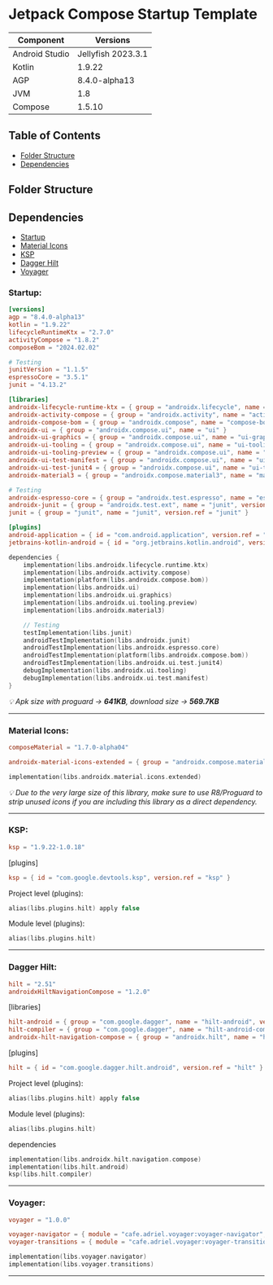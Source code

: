 # Jetpack Compose Startup Template

| Component | Versions |
|---|---|
| Android Studio | Jellyfish 2023.3.1 |
| Kotlin | 1.9.22 |
| AGP | 8.4.0-alpha13 |
| JVM | 1.8 |
| Compose | 1.5.10 |

## Table of Contents
- [Folder Structure](#folder-structure)
- [Dependencies](#dependencies)

## **Folder Structure**

## **Dependencies**
- [Startup](#startup)
- [Material Icons](#material-icons)
- [KSP](#ksp)
- [Dagger Hilt](#dagger-hilt)
- [Voyager](#voyager)

### Startup:
```toml
[versions]
agp = "8.4.0-alpha13"
kotlin = "1.9.22"
lifecycleRuntimeKtx = "2.7.0"
activityCompose = "1.8.2"
composeBom = "2024.02.02"

# Testing
junitVersion = "1.1.5"
espressoCore = "3.5.1"
junit = "4.13.2"

[libraries]
androidx-lifecycle-runtime-ktx = { group = "androidx.lifecycle", name = "lifecycle-runtime-ktx", version.ref = "lifecycleRuntimeKtx" }
androidx-activity-compose = { group = "androidx.activity", name = "activity-compose", version.ref = "activityCompose" }
androidx-compose-bom = { group = "androidx.compose", name = "compose-bom", version.ref = "composeBom" }
androidx-ui = { group = "androidx.compose.ui", name = "ui" }
androidx-ui-graphics = { group = "androidx.compose.ui", name = "ui-graphics" }
androidx-ui-tooling = { group = "androidx.compose.ui", name = "ui-tooling" }
androidx-ui-tooling-preview = { group = "androidx.compose.ui", name = "ui-tooling-preview" }
androidx-ui-test-manifest = { group = "androidx.compose.ui", name = "ui-test-manifest" }
androidx-ui-test-junit4 = { group = "androidx.compose.ui", name = "ui-test-junit4" }
androidx-material3 = { group = "androidx.compose.material3", name = "material3" }

# Testing
androidx-espresso-core = { group = "androidx.test.espresso", name = "espresso-core", version.ref = "espressoCore" }
androidx-junit = { group = "androidx.test.ext", name = "junit", version.ref = "junitVersion" }
junit = { group = "junit", name = "junit", version.ref = "junit" }

[plugins]
android-application = { id = "com.android.application", version.ref = "agp" }
jetbrains-kotlin-android = { id = "org.jetbrains.kotlin.android", version.ref = "kotlin" }
```
```kotlin
dependencies {
    implementation(libs.androidx.lifecycle.runtime.ktx)
    implementation(libs.androidx.activity.compose)
    implementation(platform(libs.androidx.compose.bom))
    implementation(libs.androidx.ui)
    implementation(libs.androidx.ui.graphics)
    implementation(libs.androidx.ui.tooling.preview)
    implementation(libs.androidx.material3)

    // Testing
    testImplementation(libs.junit)
    androidTestImplementation(libs.androidx.junit)
    androidTestImplementation(libs.androidx.espresso.core)
    androidTestImplementation(platform(libs.androidx.compose.bom))
    androidTestImplementation(libs.androidx.ui.test.junit4)
    debugImplementation(libs.androidx.ui.tooling)
    debugImplementation(libs.androidx.ui.test.manifest)
}
```
*💡 Apk size with proguard -> **641KB**, download size -> **569.7KB***

<hr>

### Material Icons:

```toml
composeMaterial = "1.7.0-alpha04"
```
```toml
androidx-material-icons-extended = { group = "androidx.compose.material", name = "material-icons-extended", version.ref="composeMaterial" }
```
```kotlin
implementation(libs.androidx.material.icons.extended)
```
*💡 Due to the very large size of this library, make sure to use R8/Proguard to strip unused icons if you are including this library as a direct dependency.*

<hr>

### KSP:
```toml
ksp = "1.9.22-1.0.18"
```
[plugins]
```toml
ksp = { id = "com.google.devtools.ksp", version.ref = "ksp" }
```
Project level (plugins):
```kotlin
alias(libs.plugins.hilt) apply false
```
Module level (plugins):
```kotlin
alias(libs.plugins.hilt)
```

<hr>

### Dagger Hilt:
```toml
hilt = "2.51"
androidxHiltNavigationCompose = "1.2.0"    
```
[libraries]
```toml
hilt-android = { group = "com.google.dagger", name = "hilt-android", version.ref = "hilt" }
hilt-compiler = { group = "com.google.dagger", name = "hilt-android-compiler", version.ref = "hilt" }
androidx-hilt-navigation-compose = { group = "androidx.hilt", name = "hilt-navigation-compose", version.ref = "androidxHiltNavigationCompose" }
```
[plugins]
```toml
hilt = { id = "com.google.dagger.hilt.android", version.ref = "hilt" }
```
Project level (plugins):
```kotlin
alias(libs.plugins.hilt) apply false
```
Module level (plugins):
```kotlin
alias(libs.plugins.hilt)
```
dependencies
```kotlin
implementation(libs.androidx.hilt.navigation.compose)
implementation(libs.hilt.android)
ksp(libs.hilt.compiler)
```

<hr>

### Voyager:
```toml
voyager = "1.0.0"
```
```toml
voyager-navigator = { module = "cafe.adriel.voyager:voyager-navigator", version.ref = "voyager" }
voyager-transitions = { module = "cafe.adriel.voyager:voyager-transitions", version.ref = "voyager" }   
```
```kotlin
implementation(libs.voyager.navigator)
implementation(libs.voyager.transitions)
```

<hr>

###
